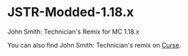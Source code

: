 # JSTR-Modded-1.18.x
John Smith: Technician's Remix for MC 1.18.x

You can also find John Smith: Technician's remix on [Curse](https://mods.curse.com/texture-packs/minecraft/223328-john-smith-legacy-modded).
